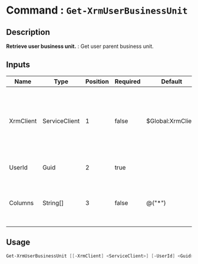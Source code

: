 ﻿# Command : `Get-XrmUserBusinessUnit` 

## Description

**Retrieve user business unit.** : Get user parent business unit.

## Inputs

Name|Type|Position|Required|Default|Description
----|----|--------|--------|-------|-----------
XrmClient|ServiceClient|1|false|$Global:XrmClient|Xrm connector initialized to target instance. Use latest one by default. (Dataverse ServiceClient)
UserId|Guid|2|true||System user unique identifier.
Columns|String[]|3|false|@("*")|Specify expected columns to retrieve. (Default : all columns)


## Usage

```Powershell 
Get-XrmUserBusinessUnit [[-XrmClient] <ServiceClient>] [-UserId] <Guid> [[-Columns] <String[]>] [<CommonParameters>]
``` 


